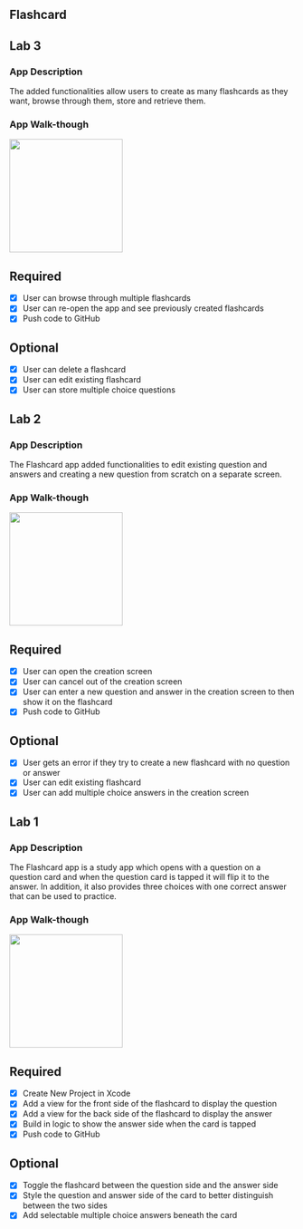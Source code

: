 ## Flashcard

## Lab 3

### App Description
The added functionalities allow users to create as many flashcards as they want, browse through them, store and retrieve them.

### App Walk-though

<img src="https://media.giphy.com/media/VgZ5u0deAiijofOKxU/giphy.gif" width=200><br>

## Required
- [x] User can browse through multiple flashcards
- [x] User can re-open the app and see previously created flashcards
- [x] Push code to GitHub
## Optional
- [x] User can delete a flashcard
- [x] User can edit existing flashcard
- [x] User can store multiple choice questions

## Lab 2

### App Description
The Flashcard app added functionalities to edit existing question and answers and creating a new question from scratch on a separate screen.

### App Walk-though

<img src="https://media.giphy.com/media/Uu0FFZdSrj4b4YV4XW/giphy.gif" width=200><br>

## Required
- [x] User can open the creation screen
- [x] User can cancel out of the creation screen
- [x] User can enter a new question and answer in the creation screen to then show it on the flashcard
- [x] Push code to GitHub
## Optional
- [x] User gets an error if they try to create a new flashcard with no question or answer
- [x] User can edit existing flashcard
- [x] User can add multiple choice answers in the creation screen

## Lab 1

### App Description
The Flashcard app is a study app which opens with a question on a question card and when the question card is tapped it will flip it to the answer. In addition, it also provides three choices with one correct answer that can be used to practice.

### App Walk-though
<img src="https://media.giphy.com/media/ZcXBJZR7SM0RQ9yh5x/giphy.gif" width=200><br>

## Required
- [x] Create New Project in Xcode
- [x] Add a view for the front side of the flashcard to display the question
- [x] Add a view for the back side of the flashcard to display the answer
- [x] Build in logic to show the answer side when the card is tapped
- [x] Push code to GitHub
## Optional
- [x] Toggle the flashcard between the question side and the answer side
- [x] Style the question and answer side of the card to better distinguish between the two sides
- [x] Add selectable multiple choice answers beneath the card
